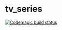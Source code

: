 # tv_series
[![Codemagic build status](https://api.codemagic.io/apps/635dd54edfb276d8ba9e46b3/635deb1fa127899cfe8d855d/status_badge.svg)](https://codemagic.io/apps/635dd54edfb276d8ba9e46b3/635deb1fa127899cfe8d855d/latest_build)
